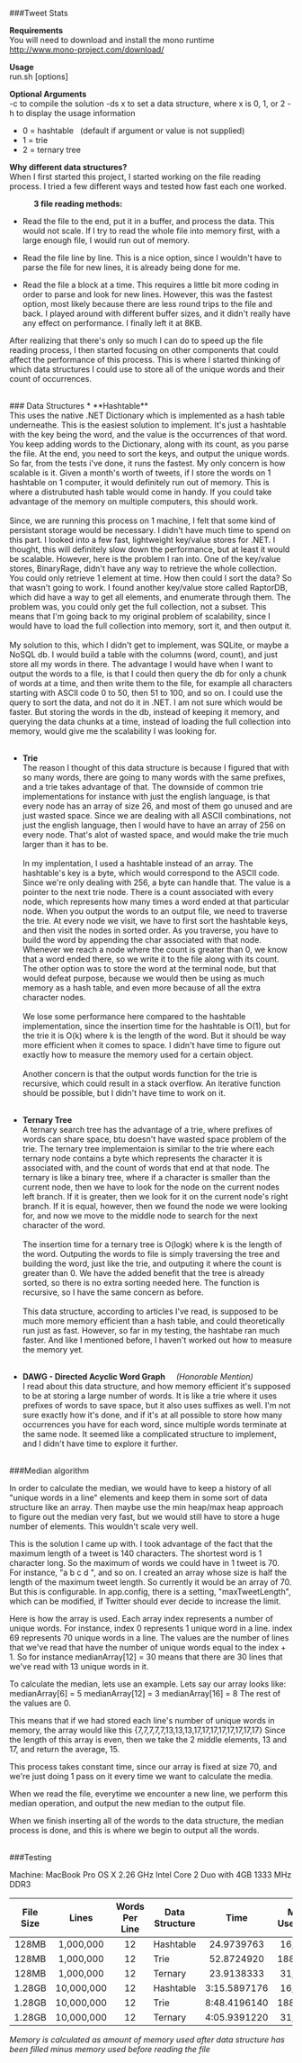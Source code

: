 ###Tweet Stats

**Requirements**<br/>
You will need to download and install the mono runtime</br>
http://www.mono-project.com/download/

**Usage**</br>
run.sh [options]

**Optional Arguments**</br>
-c     to compile the solution
-ds x  to set a data structure, where x is 0, 1, or 2
-h     to display the usage information</br>

* 0 = hashtable &nbsp;&nbsp;(default if argument or value is not supplied)
* 1 = trie
* 2 = ternary tree


**Why different data structures?**</br>
When I first started this project, I started working on the file reading process. I tried a few different ways and tested how fast each one worked. 

&nbsp;&nbsp;&nbsp;&nbsp;&nbsp;&nbsp;&nbsp;&nbsp;&nbsp;&nbsp;&nbsp;**3 file reading methods:**
- Read the file to the end, put it in a buffer, and process the data.  This would not scale.  If I try to read the whole file into memory first, with a large enough file, I would run out of memory.

- Read the file line by line. This is a nice option, since I wouldn't have to parse the file for new lines, it is already being
done for me.

- Read the file a block at a time. This requires a little bit more coding in order to parse and look for new lines. However, this was the fastest option, most likely because there are less round trips to the file and back. I played around with different buffer sizes, and it didn't really have any effect on performance.  I finally left it at 8KB.

After realizing that there's only so much I can do to speed up the file reading process, I then started focusing on other components that could affect the performance of this process.  This is where I started thinking of which data structures I could use to store all of the unique words and their count of occurrences. 

</br>
### Data Structures
* **Hashtable**</br>
This uses the native .NET Dictionary which is implemented as a hash table underneathe.  This is the easiest solution to implement. It's just a hashtable with the key being the word, and the value is the occurrences of that word. You keep adding words to the Dictionary, along with its count, as you parse the file. At the end, you need to sort the keys, and output the unique words. So far, from the tests i've done, it runs the fastest. My only concern is how scalable is it. Given a month's worth of tweets, if I store the words on 1 hashtable on 1 computer, it would definitely run out of memory. This is where a distrubuted hash table would come in handy. If you could take advantage of the memory on multiple computers, this should work.
</br></br>Since, we are running this process on 1 machine, I felt that some kind of persistant storage would be necessary.  I didn't have much time to spend on this part. I looked into a few fast, lightweight key/value stores for .NET. I thought, this will definitely slow down the performance, but at least it would be scalable. However, here is the problem I ran into. One of the key/value stores, BinaryRage, didn't have any way to retrieve the whole collection. You could only retrieve 1 element at time.
How then could I sort the data?  So that wasn't going to work.  I found another key/value store called RaptorDB, which did have
a way to get all elements, and enumerate through them. The problem was, you could only get the full collection, not a subset. This means that I'm going back to my original problem of scalability, since I would have to load the full collection into memory, sort it, and then output it. 
</br></br>My solution to this, which I didn't get to implement, was SQLite, or maybe a NoSQL db. I would build a table with the columns (word, count), and just store all my words in there.  The advantage I would have when I want to output the words to a file, is that I could then query the db for only a chunk of words at a time, and then write them to the file, for example all characters starting with ASCII code 0 to 50, then 51 to 100, and so on.  I could use the query to sort the data, and not do it in .NET.  I am not sure which would be faster.  But storing the words in the db, instead of keeping it memory, and querying the data chunks at a time, instead of loading the full collection into memory, would give me the scalability I was looking for.</br></br>


* **Trie**</br>
The reason I thought of this data structure is because I figured that with so many words, there are going to many words with the same prefixes, and a trie takes advantage of that.  The downside of common trie implementations for instance with just the english language, is that every node has an array of size 26, and most of them go unused and are just wasted space. Since we are dealing with all ASCII combinations, not just the english language, then I would have to have an array of 256 on every node. That's alot of wasted space, and would make the trie much larger than it has to be.</br></br>In my implentation, I used a hashtable instead of an array.  The hashtable's key is a byte, which would correspond to the ASCII code. Since we're only dealing with 256, a byte can handle that.  The value is a pointer to the next trie node.  There is a count associated with every node, which represents how many times a word ended at that particular node. When you output the words to an output file, we need to traverse the trie. At every node we visit, we have to first sort the hashtable keys, and then visit the nodes in sorted order. As you traverse, you have to build the word by appending the char associated with that node. Whenever we reach a node where the count is greater than 0, we know that a word ended there, so we write it to the file along with its count. The other option was to store the word at the terminal node, but that would defeat purpose, because we would then be using as much memory as a hash table, and even more because of all the extra character nodes.
</br></br>We lose some performance here compared to the hashtable implementation, since the insertion time for the hashtable is O(1), but for the trie it is O(k) where k is the length of the word. But it should be way more efficient when it comes to space.
I didn't have time to figure out exactly how to measure the memory used for a certain object.
</br></br>Another concern is that the output words function for the trie is recursive, which could result in a stack overflow. An iterative function should be possible, but I didn't have time to work on it.</br></br>

* **Ternary Tree**
</br>A ternary search tree has the advantage of a trie, where prefixes of words can share space, btu doesn't have wasted space problem of the trie. The ternary tree implementaion is similar to the trie where each ternary node contains a byte which represents the character it is associated with, and the count of words that end at that node. The ternary is like a binary tree, where if a character is smaller than the current node, then we have to look for the node on the current nodes left branch. If it is greater, then we look for it on the current node's right branch.  If it is equal, however, then we found the node we were looking for, and now we move to the middle node to search for the next character of the word.
</br></br>The insertion time for a ternary tree is O(logk) where k is the length of the word.  Outputing the words to file is simply traversing the tree and building the word, just like the trie, and outputing it where the count is greater than 0.  We have the added benefit that the tree is already sorted, so there is no extra sorting needed here.  The function is recursive, so I have the same concern as before. 
</br></br>This data structure, according to articles I've read, is supposed to be much more memory efficient than a hash table, and could theoretically run just as fast.  However, so far in my testing, the hashtabe ran much faster. And like I mentioned before, I haven't worked out how to measure the memory yet.
</br></br>
*  **DAWG - Directed Acyclic Word Graph**  &nbsp;&nbsp;&nbsp; *(Honorable Mention)* 
</br>I read about this data structure, and how memory efficient it's supposed to be at storing a large number of words. It is like a trie where it uses prefixes of words to save space, but it also uses suffixes as well.  I'm not sure exactly how it's done, and if it's at all possible to store how many occurrences you have for each word, since multiple words terminate at the same node.
It seemed like a complicated structure to implement, and I didn't have time to explore it further.

</br>
###Median algorithm

In order to calculate the median, we would have to keep a history of all "unique words in a line" elements and keep them in some sort of data structure like an array. Then maybe use the min heap/max heap approach to figure out the median very fast, but we would still have to store a huge number of elements. This wouldn't scale very well. 

This is the solution I came up with.
I took advantage of the fact that the maximum length of a tweet is 140 characters.  The shortest word is 1 character long.
So the maximum of words we could have in 1 tweet is 70.  For instance, "a b c d ", and so on.
I created an array whose size is half the length of the maximum tweet length.  So currently it would be an array of 70.
But this is configurable.  In app.config, there is a setting, "maxTweetLength", which can be modified, if Twitter should ever decide to increase the limit.

Here is how the array is used. Each array index represents a number of unique words. For instance, index 0 represents 1 unique word in a line. index 69 represents 70 unique words in a line.  The values are the number of lines that we've read that have the number of unique words equal to the index + 1. So for instance medianArray[12] = 30 means that there are 30 lines that we've read with 13 unique words in it. 

To calculate the median, lets use an example.  Lets say our array looks like:
medianArray[6] = 5
medianArray[12] = 3
medianArray[16] = 8
The rest of the values are 0.

This means that if we had stored each line's number of unique words in memory, the array would like this
{7,7,7,7,7,13,13,13,17,17,17,17,17,17,17,17}
Since the length of this array is even, then we take the 2 middle elements, 13 and 17, and return the average, 15.

This process takes constant time, since our array is fixed at size 70, and we're just doing 1 pass on it every time we
want to calculate the media.

When we read the file, everytime we encounter a new line, we perform this median operation, and output the new median to the output file.

When we finish inserting all of the words to the data structure, the median process is done, and this is where we begin to output all the words.

</br>
###Testing

Machine: MacBook Pro OS X 2.26 GHz Intel Core 2 Duo with 4GB 1333 MHz DDR3

| File Size | Lines | Words Per Line | Data Structure | Time | Memory Used (bytes) |
|:---------:|:----------:|:--------------:|----------------|:------------:|:-------------------:|
| 128MB | 1,000,000 | 12 | Hashtable | 24.9739763 | 16,784,608 |
| 128MB | 1,000,000 | 12 | Trie | 52.8724920 | 188,125,224 |
| 128MB | 1,000,000 | 12 | Ternary | 23.9138333 | 31,765,928 |
| 1.28GB | 10,000,000 | 12 | Hashtable | 3:15.5897176 | 16,795,832 |
| 1.28GB | 10,000,000 | 12 | Trie | 8:48.4196140 | 188,285,328 |
| 1.28GB | 10,000,000 | 12 | Ternary | 4:05.9391220 | 31,781,544 |

*Memory is calculated as amount of memory used after data structure has been filled minus memory used before reading the file*